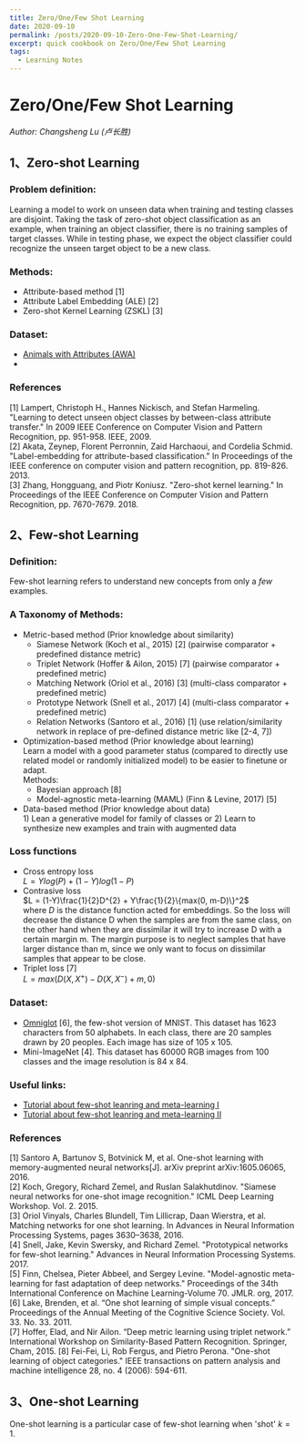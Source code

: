 ```yaml
---
title: Zero/One/Few Shot Learning
date: 2020-09-10
permalink: /posts/2020-09-10-Zero-One-Few-Shot-Learning/
excerpt: quick cookbook on Zero/One/Few Shot Learning
tags:
  - Learning Notes
---
```


# Zero/One/Few Shot Learning  
*Author: Changsheng Lu (卢长胜)*

## 1、Zero-shot Learning  
### Problem definition:  
   Learning a model to work on unseen data when training and testing classes are disjoint. Taking the task of zero-shot object classification as an example, when training an object classifier, there is no training samples of target classes. While in testing phase, we expect the object classifier could recognize the unseen target object to be a new class.

### Methods:
   - Attribute-based method [1]
   - Attribute Label Embedding (ALE) [2]
   - Zero-shot Kernel Learning (ZSKL) [3]

### Dataset:
   - [Animals with Attributes (AWA)](https://cvml.ist.ac.at/AwA2/)
   - 

### References
[1] Lampert, Christoph H., Hannes Nickisch, and Stefan Harmeling. "Learning to detect unseen object classes by between-class attribute transfer." In 2009 IEEE Conference on Computer Vision and Pattern Recognition, pp. 951-958. IEEE, 2009.  
[2] Akata, Zeynep, Florent Perronnin, Zaid Harchaoui, and Cordelia Schmid. "Label-embedding for attribute-based classification." In Proceedings of the IEEE conference on computer vision and pattern recognition, pp. 819-826. 2013.  
[3] Zhang, Hongguang, and Piotr Koniusz. "Zero-shot kernel learning." In Proceedings of the IEEE Conference on Computer Vision and Pattern Recognition, pp. 7670-7679. 2018.  

## 2、Few-shot Learning  
### Definition:  
  Few-shot learning refers to understand new concepts from only a *few* examples.

### A Taxonomy of Methods:
   - Metric-based method (Prior knowledge about similarity)  
     - Siamese Network (Koch et al., 2015) [2] (pairwise comparator + predefined distance metric)
     - Triplet Network (Hoffer & Ailon, 2015) [7] (pairwise comparator + predefined metric)
     - Matching Network (Oriol et al., 2016) [3] (multi-class comparator + predefined metric)
     - Prototype Network (Snell et al., 2017) [4] (multi-class comparator + predefined metric)  
     - Relation Networks (Santoro et al., 2016) [1] (use relation/similarity network in replace of pre-defined distance metric like [2-4, 7])
   - Optimization-based method (Prior knowledge about learning)  
     Learn a model with a good parameter status (compared to directly use related model or randomly initialized model) to be easier to finetune or adapt.  
     Methods: 
     - Bayesian approach [8]  
     - Model-agnostic meta-learning (MAML) (Finn & Levine, 2017) [5]
   - Data-based method (Prior knowledge about data)  
    1) Lean a generative model for family of classes or 2) Learn to synthesize new examples and train with augmented data
      

### Loss functions
  - Cross entropy loss  
    $L = Ylog(P) + (1-Y)log(1-P)$
  - Contrasive loss  
    $L = (1-Y)\frac{1}{2}D^{2} + Y\frac{1}{2}\{max(0, m-D)\}^2$  
    where $D$ is the distance function acted for embeddings. So the loss will decrease the distance D when the samples are from the same class, on the other hand when they are dissimilar it will try to increase D with a certain margin m. The margin purpose is to neglect samples that have larger distance than m, since we only want to focus on dissimilar samples that appear to be close.
  - Triplet loss [7]  
    $L = max(D(X, X^{+}) - D(X, X^{-}) + m, 0)$


### Dataset:
   - [Omniglot](https://github.com/brendenlake/omniglot) [6], the few-shot version of MNIST. This dataset has 1623 characters from 50 alphabets. In each class, there are 20 samples drawn by 20 peoples. Each image has size of 105 x 105.
   - Mini-ImageNet [4]. This dataset has 60000 RGB images from 100 classes and the image resolution is 84 x 84.


### Useful links:
  - [Tutorial about few-shot leanring and meta-learning I](https://www.borealisai.com/en/blog/tutorial-2-few-shot-learning-and-meta-learning-i/)
  - [Tutorial about few-shot leanring and meta-learning II](https://www.borealisai.com/en/blog/tutorial-3-few-shot-learning-and-meta-learning-ii/)


### References
[1] Santoro A, Bartunov S, Botvinick M, et al. One-shot learning with memory-augmented neural networks[J]. arXiv preprint arXiv:1605.06065, 2016.   
[2] Koch, Gregory, Richard Zemel, and Ruslan Salakhutdinov. "Siamese neural networks for one-shot image recognition." ICML Deep Learning Workshop. Vol. 2. 2015.  
[3] Oriol Vinyals, Charles Blundell, Tim Lillicrap, Daan Wierstra, et al. Matching networks for one shot learning. In Advances in Neural Information Processing Systems, pages 3630–3638, 2016.  
[4] Snell, Jake, Kevin Swersky, and Richard Zemel. "Prototypical networks for few-shot learning." Advances in Neural Information Processing Systems. 2017.  
[5] Finn, Chelsea, Pieter Abbeel, and Sergey Levine. "Model-agnostic meta-learning for fast adaptation of deep networks." Proceedings of the 34th International Conference on Machine Learning-Volume 70. JMLR. org, 2017.  
[6] Lake, Brenden, et al. “One shot learning of simple visual concepts.” Proceedings of the Annual Meeting of the Cognitive Science Society. Vol. 33. No. 33. 2011.  
[7] Hoffer, Elad, and Nir Ailon. “Deep metric learning using triplet network.” International Workshop on Similarity-Based Pattern Recognition. Springer, Cham, 2015.
[8] Fei-Fei, Li, Rob Fergus, and Pietro Perona. "One-shot learning of object categories." IEEE transactions on pattern analysis and machine intelligence 28, no. 4 (2006): 594-611.



## 3、One-shot Learning 
One-shot learning is a particular case of few-shot learning when 'shot' $k = 1$.